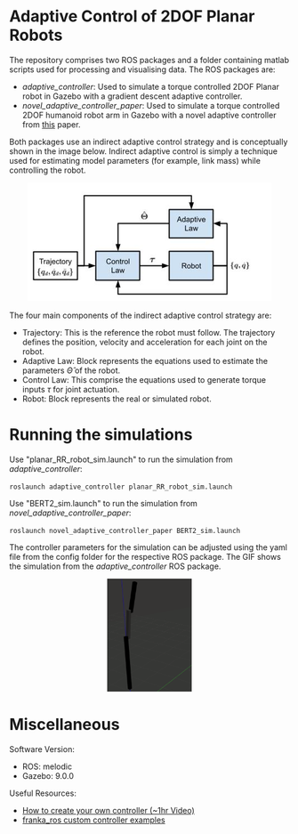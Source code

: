 # Adaptive Control of 2DOF Planar Robots

The repository comprises two ROS packages and a folder containing matlab scripts used for processing and visualising data. The ROS packages are:
- *adaptive_controller*: Used to simulate a torque controlled 2DOF Planar robot in Gazebo with a gradient descent adaptive controller.
- *novel_adaptive_controller_paper*: Used to simulate a torque controlled 2DOF humanoid robot arm in Gazebo with a novel adaptive controller from [this](https://www.sciencedirect.com/science/article/abs/pii/S0921889013001887) paper.

Both packages use an indirect adaptive control strategy and is conceptually shown in the image below. Indirect adaptive control is simply a technique used for estimating model parameters (for example, link mass) while controlling the robot.

<p align="center">
    <img src="media/indirect_adaptive_control.jpg"/>
</p>

The four main components of the indirect adaptive control strategy are:

- Trajectory: This is the reference the robot must follow. The trajectory defines the position, velocity and acceleration for each joint on the robot.
- Adaptive Law: Block represents the equations used to estimate the parameters $\hat{\Theta}$ of the robot.
- Control Law: This comprise the equations used to generate torque inputs $\tau$ for joint actuation.
- Robot: Block represents the real or simulated robot.

# Running the simulations

Use "planar_RR_robot_sim.launch" to run the simulation from *adaptive_controller*:

`roslaunch adaptive_controller planar_RR_robot_sim.launch`

Use "BERT2_sim.launch" to run the simulation from *novel_adaptive_controller_paper*:

`roslaunch novel_adaptive_controller_paper BERT2_sim.launch`

The controller parameters for the simulation can be adjusted using the yaml file from the config folder for the respective ROS package. The GIF shows the simulation from the *adaptive_controller* ROS package.

<p align="center">
    <img src="media/GradientDescentPlanarRobot.gif" width="30%" height="30%"/>
</p>

# Miscellaneous

Software Version:
- ROS: melodic
- Gazebo: 9.0.0

Useful Resources:
- [How to create your own controller (~1hr Video)](https://www.youtube.com/watch?v=7BLc18lOFJw)
- [franka_ros custom controller examples](https://github.com/frankaemika/franka_ros/tree/develop/franka_example_controllers/src)
